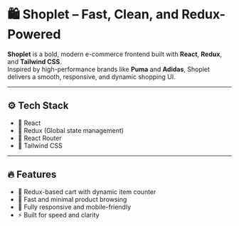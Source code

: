# 🛍️ Shoplet – Fast, Clean, and Redux-Powered

**Shoplet** is a bold, modern e-commerce frontend built with **React**, **Redux**, and **Tailwind CSS**.  
Inspired by high-performance brands like **Puma** and **Adidas**, Shoplet delivers a smooth, responsive, and dynamic shopping UI.

---

## ⚙️ Tech Stack

- 🔹 React  
- 🔹 Redux (Global state management)  
- 🔹 React Router  
- 🔹 Tailwind CSS  

---

## 🔥 Features

- 🛒 Redux-based cart with dynamic item counter  
- 🎯 Fast and minimal product browsing  
- 📱 Fully responsive and mobile-friendly  
- ⚡ Built for speed and clarity  

